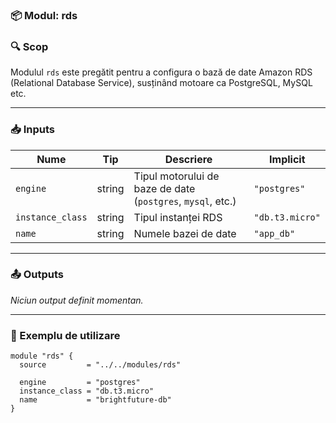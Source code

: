### 📦 Modul: rds

### 🔍 Scop

Modulul `rds` este pregătit pentru a configura o bază de date Amazon RDS (Relational Database Service), susținând motoare ca PostgreSQL, MySQL etc.

---

### 📥 Inputs

| Nume            | Tip     | Descriere                                    | Implicit           |
|-----------------|---------|-----------------------------------------------|--------------------|
| `engine`        | string  | Tipul motorului de baze de date (`postgres`, `mysql`, etc.) | `"postgres"`       |
| `instance_class`| string  | Tipul instanței RDS                          | `"db.t3.micro"`    |
| `name`          | string  | Numele bazei de date                        | `"app_db"`         |

---

### 📤 Outputs

_Niciun output definit momentan._

---

### 🧪 Exemplu de utilizare

```hcl
module "rds" {
  source         = "../../modules/rds"

  engine         = "postgres"
  instance_class = "db.t3.micro"
  name           = "brightfuture-db"
}
